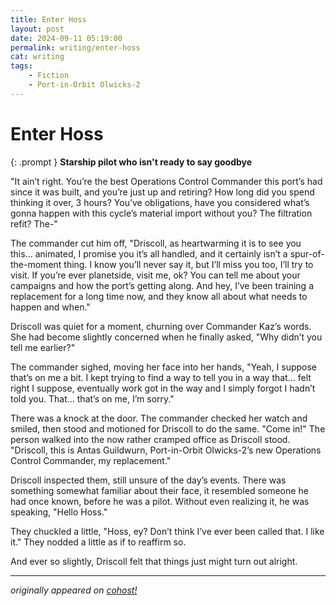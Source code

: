 ```yaml
---
title: Enter Hoss
layout: post
date: 2024-09-11 05:19:00
permalink: writing/enter-hoss
cat: writing
tags:
    - Fiction
    - Port-in-Orbit Olwicks-2
---
```


# Enter Hoss

{: .prompt }
**Starship pilot who isn't ready to say goodbye**

"It ain’t right. You’re the best Operations Control Commander this port’s had since it was built, and you’re just up and retiring? How long did you spend thinking it over, 3 hours? You’ve obligations, have you considered what’s gonna happen with this cycle’s material import without you? The filtration refit? The-"

The commander cut him off, "Driscoll, as heartwarming it is to see you this... animated, I promise you it’s all handled, and it certainly isn’t a spur-of-the-moment thing. I know you’ll never say it, but I’ll miss you too, I’ll try to visit. If you’re ever planetside, visit me, ok? You can tell me about your campaigns and how the port’s getting along. And hey, I’ve been training a replacement for a long time now, and they know all about what needs to happen and when."

Driscoll was quiet for a moment, churning over Commander Kaz’s words. She had become slightly concerned when he finally asked, "Why didn’t you tell me earlier?"

The commander sighed, moving her face into her hands, "Yeah, I suppose that’s on me a bit. I kept trying to find a way to tell you in a way that… felt right I suppose, eventually work got in the way and I simply forgot I hadn’t told you. That… that’s on me, I’m sorry."

There was a knock at the door. The commander checked her watch and smiled, then stood and motioned for Driscoll to do the same. "Come in!" The person walked into the now rather cramped office as Driscoll stood. "Driscoll, this is Antas Guildwurn, Port-in-Orbit Olwicks-2’s new Operations Control Commander, my replacement."

Driscoll inspected them, still unsure of the day’s events. There was something somewhat familiar about their face, it resembled someone he had once known, before he was a pilot. Without even realizing it, he was speaking, "Hello Hoss."

They chuckled a little, "Hoss, ey? Don’t think I’ve ever been called that. I like it." They nodded a little as if to reaffirm so.

And ever so slightly, Driscoll felt that things just might turn out alright.

---

*originally appeared on [cohost!](https://cohost.org/Roughly-Enough-Mail/post/7654403-it-ain-t-right-you)*
